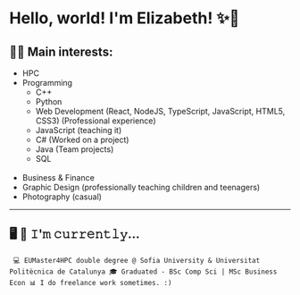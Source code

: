 # Hello, world! I'm Elizabeth! ✨🐉

## 🐱‍💻 Main interests:
- HPC
- Programming
    - C++
    - Python
    - Web Development (React, NodeJS, TypeScript, JavaScript, HTML5, CSS3) (Professional experience)
    - JavaScript (teaching it)
    - C# (Worked on a project)
    - Java (Team projects)
    - SQL
    <br>
- Business & Finance
- Graphic Design (professionally teaching children and teenagers)
- Photography (casual)
    <br>
---
## 🖥️ 🔨 𝙸'𝚖 𝚌𝚞𝚛𝚛𝚎𝚗𝚝𝚕𝚢...
```  💻 EUMaster4HPC double degree @ Sofia University & Universitat Politècnica de Catalunya 🎓 Graduated - BSc Comp Sci | MSc Business Econ 📊 I do freelance work sometimes. :) ```


